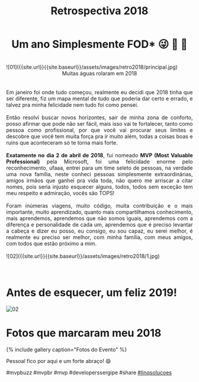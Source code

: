 ﻿---
title: "Retrospectiva 2018"
comments: true
excerpt_separator: "Ler mais"
categories:
  - Evento
gallery:
  - url: /assets/images/retro2018/1.jpg
    image_path: /assets/images/retro2018/1.jpg
    alt: "Retrospectiva 2018"
  - url: /assets/images/retro2018/2.jpg
    image_path: /assets/images/retro2018/2.jpg
    alt: "Retrospectiva 2018"
  - url: /assets/images/retro2018/3.jpg
    image_path: /assets/images/retro2018/3.jpg
    alt: "Retrospectiva 2018"
  - url: /assets/images/retro2018/4.jpg
    image_path: /assets/images/retro2018/4.jpg
    alt: "Retrospectiva 2018"
  - url: /assets/images/retro2018/princesa1.jpg
    image_path: /assets/images/retro2018/princesa1.jpg
    alt: "Retrospectiva 2018"
  - url: /assets/images/retro2018/princesa2.jpg
    image_path: /assets/images/retro2018/princesa2.jpg
    alt: "Retrospectiva 2018"
  - url: /assets/images/retro2018/compras1.jpg
    image_path: /assets/images/retro2018/compras1.jpg
    alt: "Retrospectiva 2018"
  - url: /assets/images/retro2018/casa1.jpg
    image_path: /assets/images/retro2018/casa1.jpg
    alt: "Retrospectiva 2018"
  - url: /assets/images/retro2018/5.jpg
    image_path: /assets/images/retro2018/5.jpg
    alt: "Retrospectiva 2018"
  - url: /assets/images/retro2018/6.jpg
    image_path: /assets/images/retro2018/6.jpg
    alt: "Retrospectiva 2018"
  - url: /assets/images/retro2018/efcore01.jpg
    image_path: /assets/images/retro2018/efcore01.jpg
    alt: "Retrospectiva 2018"
  - url: /assets/images/retro2018/core01.jpg
    image_path: /assets/images/retro2018/core01.jpg
    alt: "Retrospectiva 2018"
  - url: /assets/images/retro2018/summit01.jpg
    image_path: /assets/images/retro2018/summit01.jpg
    alt: "Retrospectiva 2018"
  - url: /assets/images/retro2018/7.jpg
    image_path: /assets/images/retro2018/7.jpg
    alt: "Retrospectiva 2018"
  - url: /assets/images/retro2018/8.jpg
    image_path: /assets/images/retro2018/8.jpg
    alt: "Retrospectiva 2018"
  - url: /assets/images/retro2018/9.jpg
    image_path: /assets/images/retro2018/9.jpg
    alt: "Retrospectiva 2018"
  - url: /assets/images/retro2018/10.jpg
    image_path: /assets/images/retro2018/10.jpg
    alt: "Retrospectiva 2018"
  - url: /assets/images/retro2018/11.jpg
    image_path: /assets/images/retro2018/11.jpg
    alt: "Retrospectiva 2018"
  - url: /assets/images/retro2018/16.jpg
    image_path: /assets/images/retro2018/16.jpg
    alt: "Retrospectiva 2018"
  - url: /assets/images/retro2018/17.jpg
    image_path: /assets/images/retro2018/17.jpg
    alt: "Retrospectiva 2018"
  - url: /assets/images/retro2018/18.jpg
    image_path: /assets/images/retro2018/18.jpg
    alt: "Retrospectiva 2018"
  - url: /assets/images/retro2018/19.jpg
    image_path: /assets/images/retro2018/19.jpg
    alt: "Retrospectiva 2018"
  - url: /assets/images/retro2018/20.jpg
    image_path: /assets/images/retro2018/20.jpg
    alt: "Retrospectiva 2018"
  - url: /assets/images/retro2018/21.jpg
    image_path: /assets/images/retro2018/21.jpg
    alt: "Retrospectiva 2018"
  - url: /assets/images/retro2018/22.jpg
    image_path: /assets/images/retro2018/22.jpg
    alt: "Retrospectiva 2018"
  - url: /assets/images/retro2018/23.jpg
    image_path: /assets/images/retro2018/23.jpg
    alt: "Retrospectiva 2018"
  - url: /assets/images/retro2018/24.jpg
    image_path: /assets/images/retro2018/24.jpg
    alt: "Retrospectiva 2018"
  - url: /assets/images/retro2018/25.jpg
    image_path: /assets/images/retro2018/25.jpg
    alt: "Retrospectiva 2018"
  - url: /assets/images/retro2018/26.jpg
    image_path: /assets/images/retro2018/26.jpg
    alt: "Retrospectiva 2018"
  - url: /assets/images/retro2018/27.jpg
    image_path: /assets/images/retro2018/27.jpg
    alt: "Retrospectiva 2018"
  - url: /assets/images/retro2018/28.jpg
    image_path: /assets/images/retro2018/28.jpg
    alt: "Retrospectiva 2018"
  - url: /assets/images/retro2018/29.jpg
    image_path: /assets/images/retro2018/29.jpg
    alt: "Retrospectiva 2018"
  - url: /assets/images/retro2018/30.jpg
    image_path: /assets/images/retro2018/30.jpg
    alt: "Retrospectiva 2018"
  - url: /assets/images/retro2018/31.jpg
    image_path: /assets/images/retro2018/31.jpg
    alt: "Retrospectiva 2018"
  - url: /assets/images/retro2018/32.jpg
    image_path: /assets/images/retro2018/32.jpg
    alt: "Retrospectiva 2018"
  - url: /assets/images/retro2018/35.jpg
    image_path: /assets/images/retro2018/35.jpg
    alt: "Retrospectiva 2018"
  - url: /assets/images/retro2018/36.jpg
    image_path: /assets/images/retro2018/36.jpg
    alt: "Retrospectiva 2018"
  - url: /assets/images/retro2018/37.jpg
    image_path: /assets/images/retro2018/37.jpg
    alt: "Retrospectiva 2018"
  - url: /assets/images/retro2018/38.jpg
    image_path: /assets/images/retro2018/38.jpg
    alt: "Retrospectiva 2018"
  - url: /assets/images/retro2018/39.jpg
    image_path: /assets/images/retro2018/39.jpg
    alt: "Retrospectiva 2018"
  - url: /assets/images/retro2018/40.jpg
    image_path: /assets/images/retro2018/40.jpg
    alt: "Retrospectiva 2018"
  - url: /assets/images/retro2018/41.jpg
    image_path: /assets/images/retro2018/41.jpg
    alt: "Retrospectiva 2018"
  - url: /assets/images/retro2018/42.jpg
    image_path: /assets/images/retro2018/42.jpg
    alt: "Retrospectiva 2018"
  - url: /assets/images/retro2018/43.jpg
    image_path: /assets/images/retro2018/43.jpg
    alt: "Retrospectiva 2018"
  - url: /assets/images/retro2018/44.jpg
    image_path: /assets/images/retro2018/44.jpg
    alt: "Retrospectiva 2018"
  - url: /assets/images/retro2018/45.jpg
    image_path: /assets/images/retro2018/45.jpg
    alt: "Retrospectiva 2018"
  - url: /assets/images/retro2018/46.jpg
    image_path: /assets/images/retro2018/46.jpg
    alt: "Retrospectiva 2018"
  - url: /assets/images/retro2018/47.jpg
    image_path: /assets/images/retro2018/47.jpg
    alt: "Retrospectiva 2018"
---

<center><h1>Um ano Simplesmente FOD* 😜 🤘  👊 </h1></center> <br>
![01]({{site.url}}{{site.baseurl}}/assets/images/retro2018/principal.jpg)
<div style="text-align: justify;">
<center>Muitas águas rolaram em 2018</center>
<br><br> 
Em janeiro foi onde tudo começou, realmente eu decidi que 2018 tinha que ser diferente, fiz um mapa mental de tudo que poderia dar certo e errado, e talvez pra minha felicidade nem tudo foi como pensei.
<br><br>
 Então resolvi buscar novos horizontes, sair de minha zona de conforto, posso afirmar que pode não ser fácil, mais isso vai te fortalecer, tanto como pessoa como profissional, por que você vai procurar seus limites e descobre que você tem muita força pra ir muito além, todas a coisas boas e ruins que aconteceram só te torna mais forte.
<br><br>
  <strong>Exatamente no dia 2 de abril de 2018</strong>, fui nomeado <strong>MVP (Most Valuable Professional)</strong> pela Microsoft, foi uma felicidade enorme pelo reconhecimento, ufaaa, entrei para um time seleto de pessoas, na verdade uma nova família, neste conheci pessoas simplesmente extraordinárias, amigos irmãos que ganhei pra vida toda, não quero me arriscar a citar nomes, pois seria injusto esquecer alguns, todos, todos sem exceção tem meu respeito e admiração, vocês são TOPS!
<br><br>
  Foram inúmeras viagens, muito código, muita contribuição e o mais importante, muito aprendizado, quanto mais compartilhamos conhecimento, mais aprendemos, aprendemos que não somos iguais, aprendemos com a diferença  e personalidade de cada um, aprendemos que é preciso levantar a cabeça e dizer eu posso, eu consigo, eu sou capaz, eu serei melhor, é realmente eu preciso ser melhor, com minha família, com meus amigos, com todos que estão próximo a mim.
<br><br>
</div>   
![02]({{site.url}}{{site.baseurl}}/assets/images/retro2018/1.jpg)
<br><br><br>

# Antes de esquecer, um feliz 2019!
![02]({{site.url}}{{site.baseurl}}/assets/images/retro2018/feliz2019.jpg)


# Fotos que marcaram meu 2018
{% include gallery caption="Fotos do Evento" %}


<div class="notice--success">
Pessoal fico por aqui e um forte abraço! 😄
</div>

 #mvpbuzz #mvpbr #mvp #developerssergipe #share <a href="https://linqsolucoes.com.br" alt="">#linqsolucoes</a><br><br>

